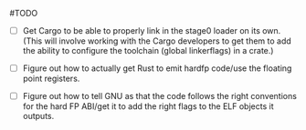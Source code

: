 #TODO

- [ ] Get Cargo to be able to properly link in the stage0 loader on its own. (This will involve working with the Cargo developers to get them to add the ability to configure the toolchain (global linkerflags) in a crate.)
- [ ] Figure out how to actually get Rust to emit hardfp code/use the floating point registers.
- [ ] Figure out how to tell GNU as that the code follows the right conventions for the hard FP ABI/get it to add the right flags to the ELF objects it outputs.

